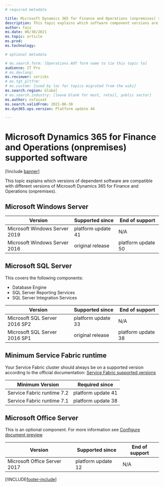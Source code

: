 ```yaml
---
# required metadata

title: Microsoft Dynamics 365 for Finance and Operations (onpremises) supported software
description: This topic explains which software component versions are compatible with Microsoft Dynamics 365 for Finance and Operations (onpremises).
author: faix
ms.date: 06/30/2021
ms.topic: article
ms.prod: 
ms.technology: 

# optional metadata

# ms.search.form: [Operations AOT form name to tie this topic to]
audience: IT Pro
# ms.devlang: 
ms.reviewer: sericks
# ms.tgt_pltfrm: 
# ms.custom: [used by loc for topics migrated from the wiki]
ms.search.region: Global
# ms.search.industry: [leave blank for most, retail, public sector]
ms.author: osfaixat
ms.search.validFrom: 2021-06-30 
ms.dyn365.ops.version: Platform update 44 

---
```


# Microsoft Dynamics 365 for Finance and Operations (onpremises) supported software

[!include [banner](../includes/banner.md)]

This topic explains which versions of dependent software are compatible with different versions of Microsoft Dynamics 365 for Finance and Operations (onpremises).

## Microsoft Windows Server

| Version                       | Supported since    | End of support     |
|-------------------------------|--------------------|--------------------|
| Microsoft Windows Server 2019 | platform update 41 | N/A                |
| Microsoft Windows Server 2016 | original release   | platform update 50 |

## Microsoft SQL Server

This covers the following components:
 - Database Engine
 - SQL Server Reporting Services
 - SQL Server Integration Services

| Version                       | Supported since    | End of support     |
|-------------------------------|--------------------|--------------------|
| Microsoft SQL Server 2016 SP2 | platform update 33 | N/A                |
| Microsoft SQL Server 2016 SP1 | original release   | platform update 38 |

## Minimum Service Fabric runtime

Your Service Fabric cluster should always be on a supported version according to the official documentation: [Service Fabric supported versions](/azure/service-fabric/service-fabric-versions)

| Minimum Version            | Required since       |
|----------------------------|----------------------|
| Service Fabric runtime 7.2 | platform update 41   |
| Service Fabric runtime 7.1 | platform update 38   |

## Microsoft Office Server

This is an optional component. For more information see [Configure document preview](../../fin-ops/organization-administration/configure-document-management#for-a-microsoft-dynamics-365-finance--operations-on-premises-environment)

| Version                      | Supported since    | End of support |
|------------------------------|--------------------|----------------|
| Microsoft Office Server 2017 | platform update 12 | N/A            |


[!INCLUDE[footer-include](../../../includes/footer-banner.md)]